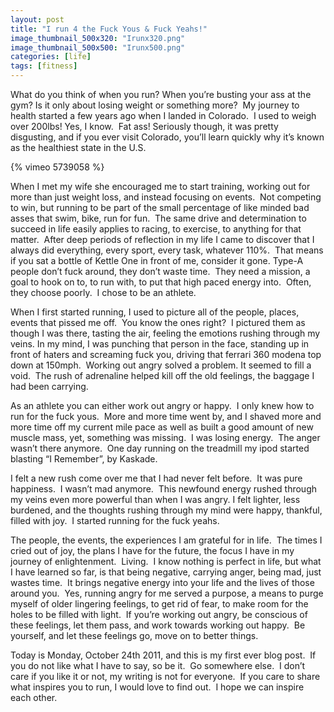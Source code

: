 ```yaml
---
layout: post
title: "I run 4 the Fuck Yous & Fuck Yeahs!"
image_thumbnail_500x320: "Irunx320.png"
image_thumbnail_500x500: "Irunx500.png"
categories: [life]
tags: [fitness]
---  
```


<p>What do you think of when you run? When you&rsquo;re busting your ass at the gym? Is it only about losing weight or something more? &nbsp;My journey to health started a few years ago when I landed in Colorado. &nbsp;I used to weigh over 200lbs! Yes, I know. &nbsp;Fat ass! Seriously though, it was pretty disgusting, and if you ever visit Colorado, you&rsquo;ll learn quickly why it&rsquo;s known as the healthiest state in the U.S.</p>

<!-- more -->

{% vimeo 5739058 %}

<p>When I met my wife she encouraged me to start training, working out for more than just weight loss, and instead focusing on events. &nbsp;Not competing to win, but running to be part of the small percentage of like minded bad asses that swim, bike, run for fun. &nbsp;The same drive and determination to succeed in life easily applies to racing, to exercise, to anything for that matter. &nbsp;After deep periods of reflection in my life I came to discover that I always did everything, every sport, every task, whatever 110%. &nbsp;That means if you sat a bottle of Kettle One in front of me, consider it gone. Type-A people don&rsquo;t fuck around, they don&rsquo;t waste time. &nbsp;They need a mission, a goal to hook on to, to run with, to put that high paced energy into. &nbsp;Often, they choose poorly. &nbsp;I chose to be an athlete.</p>
<p>When I first started running, I used to picture all of the people, places, events that pissed me off. &nbsp;You know the ones right? &nbsp;I pictured them as though I was there, tasting the air, feeling the emotions rushing through my veins. In my mind, I was punching that person in the face, standing up in front of haters and screaming fuck you, driving that ferrari 360 modena top down at 150mph. &nbsp;Working out angry solved a problem. It seemed to fill a void. &nbsp;The rush of adrenaline helped kill off the old feelings, the baggage I had been carrying.</p>

<p>As an athlete you can either work out angry or happy. &nbsp;I only knew how to run for the fuck yous. &nbsp;More and more time went by, and I shaved more and more time off my current mile pace as well as built a good amount of new muscle mass, yet, something was missing. &nbsp;I was losing energy. &nbsp;The anger wasn&rsquo;t there anymore. &nbsp;One day running on the treadmill my ipod started blasting &ldquo;I Remember&rdquo;, by Kaskade.</p>
<p>I felt a new rush come over me that I had never felt before. &nbsp;It was pure happiness. &nbsp;I wasn&rsquo;t mad anymore. &nbsp;This newfound energy rushed through my veins even more powerful than when I was angry. I felt lighter, less burdened, and the thoughts rushing through my mind were happy, thankful, filled with joy. &nbsp;I started running for the fuck yeahs.</p>
<p>The people, the events, the experiences I am grateful for in life. &nbsp;The times I cried out of joy, the plans I have for the future, the focus I have in my journey of enlightenment. &nbsp;Living. &nbsp;I know nothing is perfect in life, but what I have learned so far, is that being negative, carrying anger, being mad, just wastes time. &nbsp;It brings negative energy into your life and the lives of those around you. &nbsp;Yes, running angry for me served a purpose, a means to purge myself of older lingering feelings, to get rid of fear, to make room for the holes to be filled with light. &nbsp;If you&rsquo;re working out angry, be conscious of these feelings, let them pass, and work towards working out happy. &nbsp;Be yourself, and let these feelings go, move on to better things.</p>
<p>Today is Monday, October 24th 2011, and this is my first ever blog post. &nbsp;If you do not like what I have to say, so be it. &nbsp;Go somewhere else. &nbsp;I don&rsquo;t care if you like it or not, my writing is not for everyone. &nbsp;If you care to share what inspires you to run, I would love to find out. &nbsp;I hope we can inspire each other.</p>
